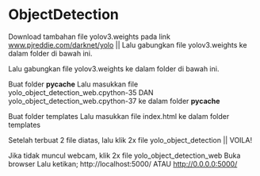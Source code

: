 # ObjectDetection
Download tambahan file yolov3.weights pada link www.pjreddie.com/darknet/yolo || Lalu gabungkan file yolov3.weights ke dalam folder di bawah ini. 

Lalu gabungkan file yolov3.weights ke dalam folder di bawah ini. 

Buat folder __pycache__ 
Lalu masukkan file yolo_object_detection_web.cpython-35 DAN yolo_object_detection_web.cpython-37 ke dalam folder __pycache__

Buat folder templates
Lalu masukkan file index.html ke dalam folder templates

Setelah terbuat 2 file diatas, lalu klik 2x file yolo_object_detection
|| VOILA! 

Jika tidak muncul webcam, klik 2x file yolo_object_detection_web
Buka browser
Lalu ketikan; http://localhost:5000/
ATAU
http://0.0.0.0:5000/

